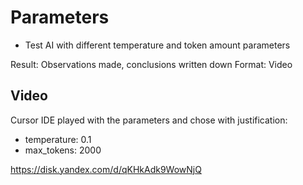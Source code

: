 # Parameters

- Test AI with different temperature and token amount parameters

Result: Observations made, conclusions written down
Format: Video

## Video
Cursor IDE played with the parameters and chose with justification:
- temperature: 0.1
- max_tokens: 2000
  
https://disk.yandex.com/d/qKHkAdk9WowNjQ

